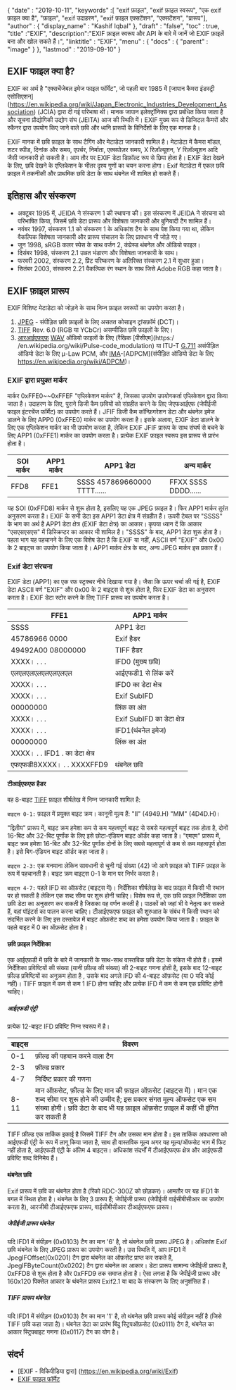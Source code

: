 {
  "date" : "2019-10-11",
  "keywords" :[ "exif फ़ाइल", "exif फ़ाइल स्वरूप", "एक exif फ़ाइल क्या है", "फ़ाइल", "exif उदाहरण", "exif फ़ाइल एक्सटेंशन", "एक्सटेंशन", "प्रारूप"],
  "author" : {
    "display_name" : "Kashif Iqbal"
},
  "draft" : "false",
  "toc" : true,
  "title" :"EXIF",
  "description":"EXIF फ़ाइल स्वरूप और API के बारे में जानें जो EXIF फ़ाइलें बना और खोल सकते हैं।",
  "linktitle" : "EXIF",
  "menu" : {
    "docs" : {
      "parent" : "image"
}
},
  "lastmod" : "2019-09-10"
}

## EXIF फाइल क्या है?
EXIF का अर्थ है "एक्सचेंजेबल इमेज फाइल फॉर्मेट", जो पहली बार 1985 में [जापान कैमरा इंडस्ट्री एसोसिएशन] (https://en.wikipedia.org/wiki/Japan_Electronic_Industries_Development_Association) (JCIA) द्वारा दी गई परिभाषा थी। मानक जापान इलेक्ट्रॉनिक्स द्वारा प्रबंधित किया जाता है और सूचना प्रौद्योगिकी उद्योग संघ (JEITA) आज की स्थिति में। EXIF मुख्य रूप से डिजिटल कैमरों और स्कैनर द्वारा उपयोग किए जाने वाले छवि और ध्वनि प्रारूपों के विनिर्देशों के लिए एक मानक है।

EXIF मानक में छवि फ़ाइल के साथ टैगिंग और मेटाडेटा जानकारी शामिल है। मेटाडेटा में कैमरा मॉडल, शटर स्पीड, दिनांक और समय, एपर्चर, निर्माता, एक्सपोज़र समय, X रिज़ॉल्यूशन, Y रिज़ॉल्यूशन आदि जैसी जानकारी हो सकती है। आम तौर पर EXIF डेटा डिफ़ॉल्ट रूप से छिपा होता है। EXIF डेटा देखने के लिए, छवि देखने के एप्लिकेशन के भीतर दृश्य गुणों का चयन करना होगा। Exif मेटाडेटा में एकल छवि फ़ाइल में तकनीकी और प्राथमिक छवि डेटा के साथ थंबनेल भी शामिल हो सकते हैं।

## इतिहास और संस्करण ##

* अक्टूबर 1995 में, JEIDA ने संस्करण 1 की स्थापना की। इस संस्करण में JEIDA ने संरचना को परिभाषित किया, जिसमें छवि डेटा प्रारूप और विशेषता जानकारी और बुनियादी टैग शामिल हैं।
* नवंबर 1997, संस्करण 1.1 को संस्करण 1 के अधिकांश टैग के साथ पेश किया गया था, लेकिन वैकल्पिक विशेषता जानकारी और प्रारूप संचालन के लिए प्रावधान भी जोड़े गए।
* जून 1998, sRGB कलर स्पेस के साथ वर्जन 2, कंप्रेस्ड थंबनेल और ऑडियो फाइल।
* दिसंबर 1998, संस्करण 2.1 उन्नत भंडारण और विशेषता जानकारी के साथ।
* फरवरी 2002, संस्करण 2.2, प्रिंट परिष्करण के अतिरिक्त संस्करण 2.1 में सुधार हुआ।
* सितंबर 2003, संस्करण 2.21 वैकल्पिक रंग स्थान के साथ जिसे Adobe RGB कहा जाता है।

## EXIF फ़ाइल प्रारूप

EXIF विशिष्ट मेटाडेटा को जोड़ने के साथ निम्न फ़ाइल स्वरूपों का उपयोग करता है।

1. [JPEG](/hi/image/jpeg/) - संपीड़ित छवि फ़ाइलों के लिए असतत कोसाइन ट्रांसफ़ॉर्म (DCT)।
1. [TIFF](/hi/image/tiff/) Rev. 6.0 (RGB या YCbCr) असम्पीडित छवि फ़ाइलों के लिए।
1. [आरआईएफएफ](https://en.wikipedia.org/wiki/Resource_Interchange_File_Format) [WAV](https://en.wikipedia.org/wiki/WAV) ऑडियो फाइलों के लिए (रैखिक [पीसीएम](https:/ /en.wikipedia.org/wiki/Pulse-code_modulation) या ITU-T [G.711](https://en.wikipedia.org/wiki/G.711) असंपीड़ित ऑडियो डेटा के लिए μ-Law PCM, और [ IMA](https://en.wikipedia.org/wiki/Interactive_Multimedia_Association)-[ADPCM](संपीड़ित ऑडियो डेटा के लिए https://en.wikipedia.org/wiki/ADPCM)।

### EXIF द्वारा प्रयुक्त मार्कर ###

मार्कर 0xFFE0~~0xFFEF "एप्लिकेशन मार्कर" है, जिसका उपयोग उपयोगकर्ता एप्लिकेशन द्वारा किया जाता है। उदाहरण के लिए, पुराने डिजी कैम छवियों को संग्रहीत करने के लिए जेएफआईएफ (जेपीईजी फाइल इंटरचेंज फॉर्मेट) का उपयोग करते हैं। JFIF डिजी कैम कॉन्फ़िगरेशन डेटा और थंबनेल इमेज डालने के लिए APP0 (0xFFE0) मार्कर का उपयोग करता है। इसके अलावा, EXIF डेटा डालने के लिए एक एप्लिकेशन मार्कर का भी उपयोग करता है, लेकिन EXIF JFIF प्रारूप के साथ संघर्ष से बचने के लिए APP1 (0xFFE1) मार्कर का उपयोग करता है। प्रत्येक EXIF फ़ाइल स्वरूप इस प्रारूप से प्रारंभ होता है।


|SOI मार्कर|APP1 मार्कर|APP1 डेटा|अन्य मार्कर
---|---|---|---|
|FFD8|FFE1|SSSS 457869660000 TTTT......|FFXX SSSS DDDD......

यह SOI (0xFFD8) मार्कर से शुरू होता है, इसलिए यह एक JPEG फ़ाइल है। फिर APP1 मार्कर तुरंत अनुसरण करता है। EXIF के सभी डेटा इस APP1 डेटा क्षेत्र में संग्रहीत हैं। ऊपरी टेबल पर "SSSS" के भाग का अर्थ है APP1 डेटा क्षेत्र (EXIF डेटा क्षेत्र) का आकार। कृपया ध्यान दें कि आकार "एसएसएसएस" में डिस्क्रिप्टर का आकार भी शामिल है। "SSSS" के बाद, APP1 डेटा शुरू होता है। पहला भाग यह पहचानने के लिए एक विशेष डेटा है कि EXIF या नहीं, ASCII वर्ण "EXIF" और 0x00 के 2 बाइट्स का उपयोग किया जाता है। APP1 मार्कर क्षेत्र के बाद, अन्य JPEG मार्कर इस प्रकार हैं।

### Exif डेटा संरचना ###

EXIF डेटा (APP1) का एक रफ स्ट्रक्चर नीचे दिखाया गया है। जैसा कि ऊपर चर्चा की गई है, EXIF डेटा ASCII वर्ण "EXIF" और 0x00 के 2 बाइट्स से शुरू होता है, फिर EXIF डेटा का अनुसरण करता है। EXIF डेटा स्टोर करने के लिए TIFF प्रारूप का उपयोग करता है।


|FFE1|APP1 मार्कर
---|---|
|SSSS|APP1 डेटा|APP1 डेटा का आकार
|45786966 0000|Exif हैडर
|49492A00 08000000|TIFF हैडर
|XXXX। . . .|IFD0 (मुख्य छवि)|निर्देशिका
|एलएलएलएलएलएलएलएल|आईएफडी1 से लिंक करें
|XXXX। . . .|IFD0 का डेटा क्षेत्र
|XXXX। . . .|Exif SubIFD|Directory
|00000000|लिंक का अंत
|XXXX। . . .|Exif SubIFD का डेटा क्षेत्र
|XXXX। . . .|IFD1(थंबनेल इमेज)|निर्देशिका
|00000000|लिंक का अंत
|XXXX। . . IFD1 . का डेटा क्षेत्र
|एफएफडी8XXXX। . . XXXXFFD9|थंबनेल छवि

#### टीआईएफएफ हैडर ####

वह 8-बाइट [TIFF](/hi/image/tiff/) फ़ाइल शीर्षलेख में निम्न जानकारी शामिल है:

`बाइट्स 0-1:` फ़ाइल में प्रयुक्त बाइट क्रम। कानूनी मूल्य हैं: "II" (4949.H) "MM" (4D4D.H)।

"द्वितीय" प्रारूप में, बाइट क्रम हमेशा कम से कम महत्वपूर्ण बाइट से सबसे महत्वपूर्ण बाइट तक होता है, दोनों 16-बिट और 32-बिट पूर्णांक के लिए इसे छोटा-एंडियन बाइट ऑर्डर कहा जाता है। "एमएम" प्रारूप में, बाइट क्रम हमेशा 16-बिट और 32-बिट पूर्णांक दोनों के लिए सबसे महत्वपूर्ण से कम से कम महत्वपूर्ण होता है। इसे बिग-एंडियन बाइट ऑर्डर कहा जाता है।

`बाइट्स 2-3:` एक मनमाना लेकिन सावधानी से चुनी गई संख्या (42) जो आगे फ़ाइल को TIFF फ़ाइल के रूप में पहचानती है। बाइट क्रम बाइट्स 0-1 के मान पर निर्भर करता है।

`बाइट्स 4-7:` पहले IFD का ऑफ़सेट (बाइट्स में)। निर्देशिका शीर्षलेख के बाद फ़ाइल में किसी भी स्थान पर हो सकती है लेकिन एक शब्द सीमा पर शुरू होनी चाहिए। विशेष रूप से, एक छवि फ़ाइल निर्देशिका उस छवि डेटा का अनुसरण कर सकती है जिसका वह वर्णन करती है। पाठकों को जहां भी वे नेतृत्व कर सकते हैं, वहां पॉइंटर्स का पालन करना चाहिए। टीआईएफएफ फ़ाइल की शुरुआत के संबंध में किसी स्थान को संदर्भित करने के लिए इस दस्तावेज़ में बाइट ऑफ़सेट शब्द का हमेशा उपयोग किया जाता है। फ़ाइल के पहले बाइट में 0 का ऑफ़सेट होता है।

#### छवि फ़ाइल निर्देशिका ####

एक आईएफडी में छवि के बारे में जानकारी के साथ-साथ वास्तविक छवि डेटा के संकेत भी होते हैं। इसमें निर्देशिका प्रविष्टियों की संख्या (यानी फ़ील्ड की संख्या) की 2-बाइट गणना होती है, इसके बाद 12-बाइट फ़ील्ड प्रविष्टियों का अनुक्रम होता है , उसके बाद अगले IFD की 4-बाइट ऑफ़सेट (या 0 यदि कोई नहीं)। TIFF फ़ाइल में कम से कम 1 IFD होना चाहिए और प्रत्येक IFD में कम से कम एक प्रविष्टि होनी चाहिए।

##### आईएफडी एंट्री #####

प्रत्येक 12-बाइट IFD प्रविष्टि निम्न स्वरूप में है।


|बाइट्स|विवरण
---|---|
|0-1|फ़ील्ड की पहचान करने वाला टैग
|2-3|फ़ील्ड प्रकार
|4-7|निर्दिष्ट प्रकार की गणना
|8-11|मान ऑफ़सेट, फ़ील्ड के लिए मान की फ़ाइल ऑफ़सेट (बाइट्स में)। मान एक शब्द सीमा पर शुरू होने की उम्मीद है; इस प्रकार संगत मूल्य ऑफसेट एक सम संख्या होगी। छवि डेटा के बाद भी यह फ़ाइल ऑफ़सेट फ़ाइल में कहीं भी इंगित कर सकती है

TIFF फ़ील्ड एक तार्किक इकाई है जिसमें TIFF टैग और उसका मान होता है। इस तार्किक अवधारणा को आईएफडी एंट्री के रूप में लागू किया जाता है, साथ ही वास्तविक मूल्य अगर यह मूल्य/ऑफसेट भाग में फिट नहीं होता है, आईएफडी एंट्री के अंतिम 4 बाइट्स। अधिकांश संदर्भों में टीआईएफएफ क्षेत्र और आईएफडी प्रविष्टि शब्द विनिमेय हैं।

#### थंबनेल छवि ####

Exif प्रारूप में छवि का थंबनेल होता है (रिको RDC-300Z को छोड़कर)। आमतौर पर यह IFD1 के बगल में स्थित होता है। थंबनेल के लिए 3 प्रारूप हैं; जेपीईजी प्रारूप (जेपीईजी वाईसीबीसीआर का उपयोग करता है), आरजीबी टीआईएफएफ प्रारूप, वाईसीबीसीआर टीआईएफएफ प्रारूप।

##### जेपीईजी प्रारूप थंबनेल #####

यदि IFD1 में संपीड़न (0x0103) टैग का मान '6' है, तो थंबनेल छवि प्रारूप JPEG है। अधिकांश Exif छवि थंबनेल के लिए JPEG प्रारूप का उपयोग करती है। उस स्थिति में, आप IFD1 में JpegIFOffset(0x0201) टैग द्वारा थंबनेल का ऑफ़सेट प्राप्त कर सकते हैं, JpegIFByteCount(0x0202) टैग द्वारा थंबनेल का आकार। डेटा प्रारूप सामान्य जेपीईजी प्रारूप है, 0xFFD8 से शुरू होता है और 0xFFD9 तक समाप्त होता है। ऐसा लगता है कि जेपीईजी प्रारूप और 160x120 पिक्सेल आकार के थंबनेल प्रारूप Exif2.1 या बाद के संस्करण के लिए अनुशंसित हैं।

##### TIFF प्रारूप थंबनेल #####

यदि IFD1 में संपीड़न (0x0103) टैग का मान '1' है, तो थंबनेल छवि प्रारूप कोई संपीड़न नहीं है (जिसे TIFF छवि कहा जाता है)। थंबनेल डेटा का प्रारंभ बिंदु स्ट्रिपऑफ़सेट (0x0111) टैग है, थंबनेल का आकार स्ट्रिपबाइट गणना (0x0117) टैग का योग है।

## संदर्भ ##

* [EXIF - विकिपीडिया द्वारा] (https://en.wikipedia.org/wiki/Exif)
* [EXIF फाइल फॉर्मेट](https://www.media.mit.edu/pia/Research/deepview/exif.html)

